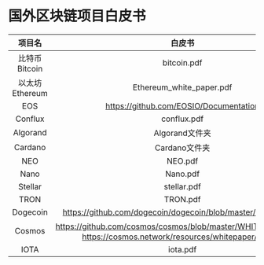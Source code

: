 # 国外区块链项目白皮书

|     项目名      |                            白皮书                            |
| :-------------: | :----------------------------------------------------------: |
| 比特币 Bitcoin  |                         bitcoin.pdf                          |
| 以太坊 Ethereum |                   Ethereum_white_paper.pdf                   |
|       EOS       |            https://github.com/EOSIO/Documentation            |
|     Conflux     |                         conflux.pdf                          |
|    Algorand     |                        Algorand文件夹                        |
|     Cardano     |                        Cardano文件夹                         |
|       NEO       |                           NEO.pdf                            |
|      Nano       |                           Nano.pdf                           |
|     Stellar     |                         stellar.pdf                          |
|      TRON       |                           TRON.pdf                           |
|    Dogecoin     |  https://github.com/dogecoin/dogecoin/blob/master/README.md  |
|     Cosmos      | https://github.com/cosmos/cosmos/blob/master/WHITEPAPER.md，https://cosmos.network/resources/whitepaper/zh-CN |
|      IOTA       |                           iota.pdf                           |